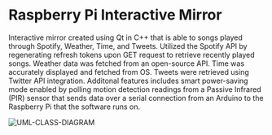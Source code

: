 # Raspberry Pi Interactive Mirror #

Interactive mirror created using Qt in C++ that is able to songs played through Spotify, Weather, Time, and Tweets. Utilized the Spotify API by regenerating refresh tokens upon GET request to retrieve recently played songs. Weather data was fetched from an open-source API. Time was accurately displayed and fetched from OS. Tweets were retrieved using Twitter API integration. Additonal features includes smart power-saving mode enabled by polling motion detection readings from a Passive Infrared (PIR) sensor that sends data over a serial connection from an Arduino to the Raspberry Pi that the software runs on.

![UML-CLASS-DIAGRAM](https://user-images.githubusercontent.com/60553787/192053613-8dc0bcdc-1f12-497b-82df-c9b4a3fb8395.png)

